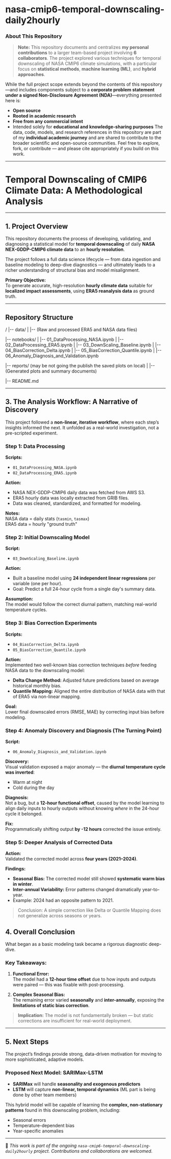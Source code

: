 # nasa-cmip6-temporal-downscaling-daily2hourly

### About This Repository

> **Note:** This repository documents and centralizes **my personal contributions** to a larger team-based project involving **6 collaborators**. The project explored various techniques for temporal downscaling of NASA CMIP6 climate simulations, with a particular focus on **statistical methods**, **machine learning (ML)**, and **hybrid approaches**.

While the full project scope extends beyond the contents of this repository—and includes components subject to a **corporate problem statement under a signed Non-Disclosure Agreement (NDA)**—everything presented here is:
-  **Open source**
-  **Rooted in academic research**
-  **Free from any commercial intent**
-  Intended solely for **educational and knowledge-sharing purposes**
The data, code, models, and research references in this repository are part of my **individual academic journey** and are shared to contribute to the broader scientific and open-source communities.
Feel free to explore, fork, or contribute — and please cite appropriately if you build on this work.
---

# Temporal Downscaling of CMIP6 Climate Data: A Methodological Analysis

---

## 1. Project Overview

This repository documents the process of developing, validating, and diagnosing a statistical model for **temporal downscaling** of daily **NASA NEX-GDDP-CMIP6 climate data** to an **hourly resolution**.

The project follows a full data science lifecycle — from data ingestion and baseline modeling to deep-dive diagnostics — and ultimately leads to a richer understanding of structural bias and model misalignment.

**Primary Objective:**  
To generate accurate, high-resolution **hourly climate data** suitable for **localized impact assessments**, using **ERA5 reanalysis data** as ground truth.

---

## Repository Structure
/
|-- data/
| |-- (Raw and processed ERA5 and NASA data files)

|-- notebooks/
| |-- 01_DataProcessing_NASA.ipynb
| |-- 02_DataProcessing_ERA5.ipynb
| |-- 03_DownScaling_Baseline.ipynb
| |-- 04_BiasCorrection_Delta.ipynb
| |-- 05_BiasCorrection_Quantile.ipynb
| |-- 06_Anomaly_Diagnosis_and_Validation.ipynb

|-- reports/ (may be not going the publish the saved plots on local)
| |-- (Generated plots and summary documents)

|-- README.md

---


## 3. The Analysis Workflow: A Narrative of Discovery

This project followed a **non-linear, iterative workflow**, where each step’s insights informed the next. It unfolded as a real-world investigation, not a pre-scripted experiment.

### Step 1: Data Processing

**Scripts:**  
- `01_DataProcessing_NASA.ipynb`  
- `02_DataProcessing_ERA5.ipynb`

**Action:**  
- NASA NEX-GDDP-CMIP6 daily data was fetched from AWS S3.  
- ERA5 hourly data was locally extracted from GRIB files.  
- Data was cleaned, standardized, and formatted for modeling.

**Notes:**  
NASA data = daily stats (`tasmin`, `tasmax`)  
ERA5 data = hourly "ground truth"


### Step 2: Initial Downscaling Model

**Script:**  
- `03_DownScaling_Baseline.ipynb`

**Action:**  
- Built a baseline model using **24 independent linear regressions** per variable (one per hour).  
- Goal: Predict a full 24-hour cycle from a single day's summary data.

**Assumption:**  
The model would follow the correct diurnal pattern, matching real-world temperature cycles.


### Step 3: Bias Correction Experiments

**Scripts:**  
- `04_BiasCorrection_Delta.ipynb`  
- `05_BiasCorrection_Quantile.ipynb`

**Action:**  
Implemented two well-known bias correction techniques _before_ feeding NASA data to the downscaling model:

- **Delta Change Method:** Adjusted future predictions based on average historical monthly bias.
- **Quantile Mapping:** Aligned the entire distribution of NASA data with that of ERA5 via non-linear mapping.

**Goal:**  
Lower final downscaled errors (RMSE, MAE) by correcting input bias before modeling.


### Step 4: Anomaly Discovery and Diagnosis (The Turning Point)

**Script:**  
- `06_Anomaly_Diagnosis_and_Validation.ipynb`

**Discovery:**  
Visual validation exposed a major anomaly — the **diurnal temperature cycle was inverted**:
- Warm at night  
- Cold during the day

**Diagnosis:**  
Not a bug, but a **12-hour functional offset**, caused by the model learning to align daily inputs to hourly outputs without knowing _where_ in the 24-hour cycle it belonged.

**Fix:**  
Programmatically shifting output **by -12 hours** corrected the issue entirely.


### Step 5: Deeper Analysis of Corrected Data

**Action:**  
Validated the corrected model across **four years (2021–2024)**.

**Findings:**

-  **Seasonal Bias:** The corrected model still showed **systematic warm bias in winter**.
-  **Inter-annual Variability:** Error patterns changed dramatically year-to-year.
  - Example: 2024 had an opposite pattern to 2021.

>  Conclusion: A simple correction like Delta or Quantile Mapping does not generalize across seasons or years.


## 4. Overall Conclusion

What began as a basic modeling task became a rigorous diagnostic deep-dive.

### Key Takeaways:

1. **Functional Error:**  
   The model had a **12-hour time offset** due to how inputs and outputs were paired — this was fixable with post-processing.

2. **Complex Seasonal Bias:**  
   The remaining error varied **seasonally** and **inter-annually**, exposing the **limitations of static bias correction**.

> **Implication:** The model is not fundamentally broken — but static corrections are insufficient for real-world deployment.

---

## 5. Next Steps

The project’s findings provide strong, data-driven motivation for moving to more sophisticated, adaptive models.

### Proposed Next Model: **SARIMax-LSTM**

- **SARIMax** will handle **seasonality and exogenous predictors**
- **LSTM** will capture **non-linear, temporal dynamics** (ML part is being done by other team members)

This hybrid model will be capable of learning the **complex, non-stationary patterns** found in this downscaling problem, including:
- Seasonal errors
- Temperature-dependent bias
- Year-specific anomalies

---

📁 _This work is part of the ongoing `nasa-cmip6-temporal-downscaling-daily2hourly` project. Contributions and collaborations are welcomed._
